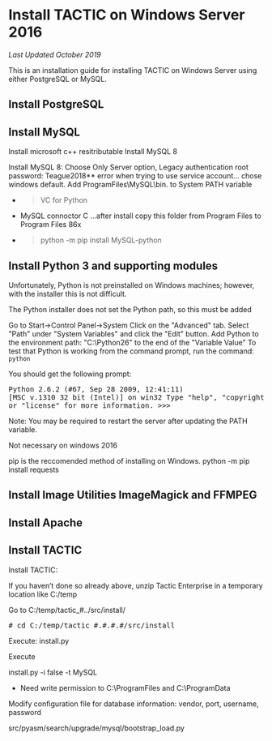 # Install TACTIC on Windows Server 2016
*Last Updated October 2019*

This is an installation guide for installing TACTIC on Windows Server using either PostgreSQL or MySQL.


## Install PostgreSQL



## Install MySQL

Install microsoft c++ resitributable 
Install MySQL 8

Install MySQL 8: Choose Only Server option, Legacy authentication
root password: Teague2018**
error when trying to use service account... chose windows default.
Add ProgramFiles\MySQL\bin. to System PATH variable 

- > VC for Python
- MySQL connoctor C ...after install copy this folder from Program Files to Program Files 86x
- > python -m pip install MySQL-python


## Install Python 3 and supporting modules

Unfortunately, Python is not preinstalled on Windows machines; however,
with the installer this is not difficult.</p><p>The Python installer does not set the Python path, so this must be added</p><p>Go to
Start→Control Panel→System
Click on the "Advanced" tab.
Select "Path" under "System Variables" and click the "Edit" button.
Add Python to the environment path: "C:\Python26\" to the end of the
"Variable Value"
To test that Python is working from the command prompt, run the command:
<code class="literal">python</code></p><p>You should get the following prompt:</p><pre class="screen">Python 2.6.2 (#67, Sep 28 2009, 12:41:11) [MSC v.1310 32 bit (Intel)] on win32
Type "help", "copyright", "credits" or "license" for more information.
&gt;&gt;&gt;</pre>

<p>Note: You may be required to restart the server after updating the PATH variable.</p>
Not necessary on windows 2016


pip is the reccomended method of installing on Windows. 
python -m pip install requests



## Install Image Utilities ImageMagick and FFMPEG




## Install Apache




## Install TACTIC

Install TACTIC:

<p>If you haven’t done so already above, unzip Tactic Enterprise in a
temporary location like C:/temp</p><p>Go to
C:/temp/tactic_#../src/install/</p><pre class="screen"># cd C:/temp/tactic_#.#.#.#/src/install</pre><p>Execute:
install.py</p>

Execute

install.py -i false -t MySQL
* Need write permission to C:\ProgramFiles and C:\ProgramData

Modify configuration file for database information: vendor, port, username, password

src/pyasm/search/upgrade/mysql/bootstrap_load.py

